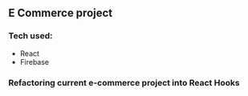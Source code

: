 ## E Commerce project

### Tech used:
* React
* Firebase

### Refactoring current e-commerce project into React Hooks
